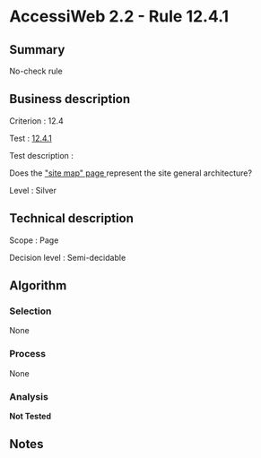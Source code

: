 # AccessiWeb 2.2 - Rule 12.4.1

## Summary

No-check rule

## Business description

Criterion : 12.4

Test : [12.4.1](http://www.accessiweb.org/index.php/accessiweb-22-english-version.html#test-12-4-1)

Test description :

 Does the [&quot;site map&quot; page ](http://www.accessiweb.org/index.php/glossary-76.html#mPlanSite) represent the site general architecture? 

Level : Silver 

## Technical description

Scope : Page

Decision level : Semi-decidable

## Algorithm

### Selection

None

### Process

None

### Analysis

**Not Tested**

## Notes

